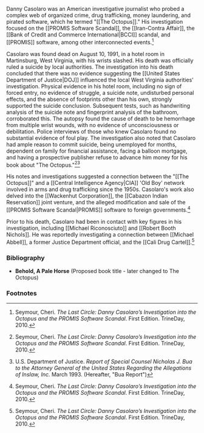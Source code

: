 Danny Casolaro was an American investigative journalist who probed a complex web of organized crime, drug trafficking, money laundering, and pirated software, which he termed "[[The Octopus]]." His investigation focused on the [[PROMIS Software Scandal]], the [[Iran-Contra Affair]], the [[Bank of Credit and Commerce International|BCCI]] scandal, and [[PROMIS]] software, among other interconnected events.[^1]

Casolaro was found dead on August 10, 1991, in a hotel room in Martinsburg, West Virginia, with his wrists slashed. His death was officially ruled a suicide by local authorities. The investigation into his death concluded that there was no evidence suggesting the [[United States Department of Justice|DOJ]] influenced the local West Virginia authorities' investigation. Physical evidence in his hotel room, including no sign of forced entry, no evidence of struggle, a suicide note, undisturbed personal effects, and the absence of footprints other than his own, strongly supported the suicide conclusion. Subsequent tests, such as handwriting analysis of the suicide note and fingerprint analysis of the bathroom, corroborated this. The autopsy found the cause of death to be hemorrhage from multiple wrist wounds, with no evidence of unconsciousness or debilitation. Police interviews of those who knew Casolaro found no substantial evidence of foul play. The investigation also noted that Casolaro had ample reason to commit suicide, being unemployed for months, dependent on family for financial assistance, facing a balloon mortgage, and having a prospective publisher refuse to advance him money for his book about "The Octopus."[^1][^2]

His notes and investigations suggested a connection between the "[[The Octopus]]" and a [[Central Intelligence Agency|CIA]] 'Old Boy' network involved in arms and drug trafficking since the 1950s. Casolaro's work also delved into the [[Wackenhut Corporation]], the [[Cabazon Indian Reservation]] joint venture, and the alleged modification and sale of the [[PROMIS Software Scandal|PROMIS]] software to foreign governments.[^1]

Prior to his death, Casolaro had been in contact with key figures in his investigation, including [[Michael Riconosciuto]] and [[Robert Booth Nichols]]. He was reportedly investigating a connection between [[Michael Abbell]], a former Justice Department official, and the [[Cali Drug Cartel]].[^1]

### Bibliography

*   **Behold, A Pale Horse** (Proposed book title - later changed to The Octopus)

### Footnotes

[^1]: Seymour, Cheri. *The Last Circle: Danny Casolaro’s Investigation into the Octopus and the PROMIS Software Scandal*. First Edition. TrineDay, 2010.
[^2]: U.S. Department of Justice. *Report of Special Counsel Nicholas J. Bua to the Attorney General of the United States Regarding the Allegations of Inslaw, Inc.* March 1993. (Hereafter, "Bua Report")
